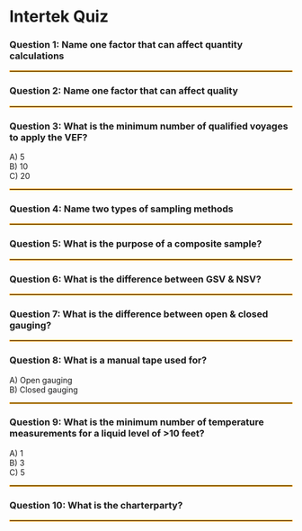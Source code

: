 # Intertek Quiz

### __Question 1: Name one factor that can affect quantity calculations__
<hr style="border: 1px solid orange;">

### __Question 2: Name one factor that can affect quality__
<hr style="border: 1px solid orange;">

### __Question 3: What is the minimum number of qualified voyages to apply the VEF?__
A) 5  
B) 10  
C) 20
<hr style="border: 1px solid orange;">

### __Question 4: Name two types of sampling methods__
<hr style="border: 1px solid orange;">

### __Question 5: What is the purpose of a composite sample?__
<hr style="border: 1px solid orange;">

### __Question 6: What is the difference between GSV & NSV?__
<hr style="border: 1px solid orange;">

### __Question 7: What is the difference between open & closed gauging?__
<hr style="border: 1px solid orange;">

### __Question 8: What is a manual tape used for?__
A) Open gauging  
B) Closed gauging
<hr style="border: 1px solid orange;">

### __Question 9: What is the minimum number of temperature measurements for a liquid level of >10 feet?__
A) 1  
B) 3  
C) 5
<hr style="border: 1px solid orange;">

### __Question 10: What is the charterparty?__
<hr style="border: 1px solid orange;">
